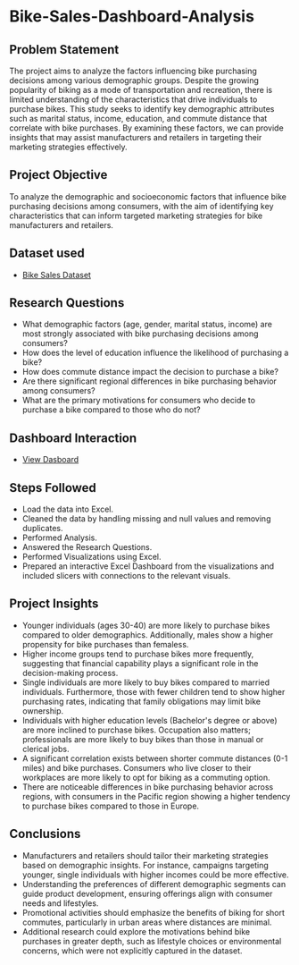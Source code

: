 # Bike-Sales-Dashboard-Analysis
## Problem Statement
The project aims to analyze the factors influencing bike purchasing decisions among various demographic groups. Despite the growing popularity of biking as a mode of transportation and recreation, there is limited understanding of the characteristics that drive individuals to purchase bikes. This study seeks to identify key demographic attributes such as marital status, income, education, and commute distance that correlate with bike purchases. By examining these factors, we can provide insights that may assist manufacturers and retailers in targeting their marketing strategies effectively.

## Project Objective
To analyze the demographic and socioeconomic factors that influence bike purchasing decisions among consumers, with the aim of identifying key characteristics that can inform targeted marketing strategies for bike manufacturers and retailers.

## Dataset used
- <a href="https://github.com/shakiramarion/Bike-Sales-Dashboard-Analysis/blob/main/Excel%20Project%20Dataset.xlsx">Bike Sales Dataset</a>

## Research Questions
- What demographic factors (age, gender, marital status, income) are most strongly associated with bike purchasing decisions among consumers?
- How does the level of education influence the likelihood of purchasing a bike?
- How does commute distance impact the decision to purchase a bike?
- Are there significant regional differences in bike purchasing behavior among consumers?
- What are the primary motivations for consumers who decide to purchase a bike compared to those who do not?

## Dashboard Interaction
- <a href="https://github.com/shakiramarion/Bike-Sales-Dashboard-Analysis/blob/main/Excel%20Project%20Dataset%201.pdf">View Dasboard</a>

## Steps Followed
- Load the data into Excel.
- Cleaned the data by handling missing and null values and removing duplicates.
- Performed Analysis.
- Answered the Research Questions.
- Performed Visualizations using Excel.
- Prepared an interactive Excel Dashboard from the visualizations and included slicers with connections to the relevant visuals.

## Project Insights
- Younger individuals (ages 30-40) are more likely to purchase bikes compared to older demographics. Additionally, males show a higher propensity for bike purchases than femaless.
- Higher income groups tend to purchase bikes more frequently, suggesting that financial capability plays a significant role in the decision-making process.
- Single individuals are more likely to buy bikes compared to married individuals. Furthermore, those with fewer children tend to show higher purchasing rates, indicating that family obligations may limit bike ownership.
- Individuals with higher education levels (Bachelor's degree or above) are more inclined to purchase bikes. Occupation also matters; professionals are more likely to buy bikes than those in manual or clerical jobs.
- A significant correlation exists between shorter commute distances (0-1 miles) and bike purchases. Consumers who live closer to their workplaces are more likely to opt for biking as a commuting option.
- There are noticeable differences in bike purchasing behavior across regions, with consumers in the Pacific region showing a higher tendency to purchase bikes compared to those in Europe.

## Conclusions
-  Manufacturers and retailers should tailor their marketing strategies based on demographic insights. For instance, campaigns targeting younger, single individuals with higher incomes could be more effective.
-  Understanding the preferences of different demographic segments can guide product development, ensuring offerings align with consumer needs and lifestyles.
-  Promotional activities should emphasize the benefits of biking for short commutes, particularly in urban areas where distances are minimal.
-  Additional research could explore the motivations behind bike purchases in greater depth, such as lifestyle choices or environmental concerns, which were not explicitly captured in the dataset.

